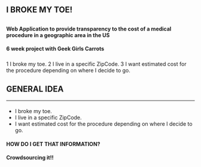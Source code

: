 <h2>I BROKE MY TOE!<h2>
<h4>Web Application to provide transparency to the cost of a medical procedure in a geographic area in the US<h4> 
<h4> 6 week project with Geek Girls Carrots<h4>



#####
1	I broke my toe. 
2	I live in a specific ZipCode. 
3	I want estimated cost for the procedure depending on where I decide to go.


## GENERAL IDEA

---
####
+ I broke my toe.
+ I live in a specific ZipCode. 
+ I want estimated cost for the procedure depending on where I decide to go.


<h4> HOW DO I GET THAT INFORMATION?</h4>	
<h4> Crowdsourcing it!!</h4>





